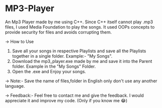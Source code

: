 # MP3-Player
 An Mp3 Player made by me using C++. Since C++ itself cannot play .mp3 files, I used Media Foundation to play the songs. It used OOPs concepts to provide security for files and avoids corrupting them.

-> How to Use
1. Save all your songs in respective Playlists and save all the Playlists together in a single folder. Example:- "My Songs".
2. Download the mp3_player.exe made by me and save it into the Parent folder. Example in the "My Songs" Folder.
3. Open the .exe and Enjoy your songs.

-> Note:- Save the name of files,folder in English only don't use any another language.


-> Feedback:- Feel free to contact me and give the feedback. I would appreciate it and improve my code. (Only if you know me 😂)